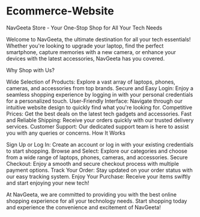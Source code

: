 # Ecommerce-Website
NavGeeta Store - Your One-Stop Shop for All Your Tech Needs

Welcome to NavGeeta, the ultimate destination for all your tech essentials! Whether you're looking to upgrade your laptop, find the perfect smartphone, capture memories with a new camera, or enhance your devices with the latest accessories, NavGeeta has you covered.

Why Shop with Us?

Wide Selection of Products: Explore a vast array of laptops, phones, cameras, and accessories from top brands.
Secure and Easy Login: Enjoy a seamless shopping experience by logging in with your personal credentials for a personalized touch.
User-Friendly Interface: Navigate through our intuitive website design to quickly find what you're looking for.
Competitive Prices: Get the best deals on the latest tech gadgets and accessories.
Fast and Reliable Shipping: Receive your orders quickly with our trusted delivery services.
Customer Support: Our dedicated support team is here to assist you with any queries or concerns.
How It Works

Sign Up or Log In: Create an account or log in with your existing credentials to start shopping.
Browse and Select: Explore our categories and choose from a wide range of laptops, phones, cameras, and accessories.
Secure Checkout: Enjoy a smooth and secure checkout process with multiple payment options.
Track Your Order: Stay updated on your order status with our easy tracking system.
Enjoy Your Purchase: Receive your items swiftly and start enjoying your new tech!

At NavGeeta, we are committed to providing you with the best online shopping experience for all your technology needs. Start shopping today and experience the convenience and excitement of NavGeeta!

